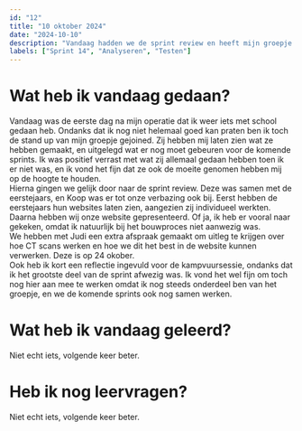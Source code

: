 ```yaml
---
id: "12"
title: "10 oktober 2024"
date: "2024-10-10"
description: "Vandaag hadden we de sprint review en heeft mijn groepje mij bijgepraat."
labels: ["Sprint 14", "Analyseren", "Testen"]
---
```


# Wat heb ik vandaag gedaan?

Vandaag was de eerste dag na mijn operatie dat ik weer iets met school gedaan heb. Ondanks dat ik nog niet helemaal goed kan praten ben ik toch de stand up van mijn groepje gejoined. Zij hebben mij laten zien wat ze hebben gemaakt, en uitgelegd wat er nog moet gebeuren voor de komende sprints. Ik was positief verrast met wat zij allemaal gedaan hebben toen ik er niet was, en ik vond het fijn dat ze ook de moeite genomen hebben mij op de hoogte te houden. <br>
Hierna gingen we gelijk door naar de sprint review. Deze was samen met de eerstejaars, en Koop was er tot onze verbazing ook bij. Eerst hebben de eerstejaars hun websites laten zien, aangezien zij individueel werkten. Daarna hebben wij onze website gepresenteerd. Of ja, ik heb er vooral naar gekeken, omdat ik natuurlijk bij het bouwproces niet aanwezig was. <br>
We hebben met Judi een extra afspraak gemaakt om uitleg te krijgen over hoe CT scans werken en hoe we dit het best in de website kunnen verwerken. Deze is op 24 okober. <br>
Ook heb ik kort een reflectie ingevuld voor de kampvuursessie, ondanks dat ik het grootste deel van de sprint afwezig was. Ik vond het wel fijn om toch nog hier aan mee te werken omdat ik nog steeds onderdeel ben van het groepje, en we de komende sprints ook nog samen werken.

# Wat heb ik vandaag geleerd?

Niet echt iets, volgende keer beter.

# Heb ik nog leervragen?

Niet echt iets, volgende keer beter.








